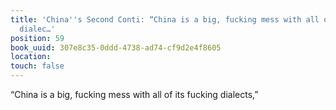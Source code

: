 ```yaml
---
title: 'China''s Second Conti: “China is a big, fucking mess with all of its fucking
  dialec…'
position: 59
book_uuid: 307e8c35-0ddd-4738-ad74-cf9d2e4f8605
location: 
touch: false
---
```


“China is a big, fucking mess with all of its fucking dialects,”